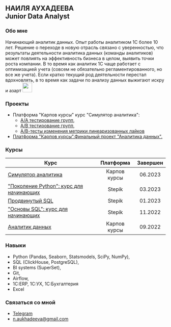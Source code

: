 **НАИЛЯ АУХАДЕЕВА**<br/>
Junior Data Analyst
---
### Обо мне<br/>
Начинающий аналитик данных. Опыт работы аналитиком 1С более 10 лет. Решение о переходе в новую отрасль связано с уверенностью, что результаты деятельности аналитика данных (команды аналитиков) может повлиять на эффективность бизнеса в целом, выявить точки роста компании. В то время как аналитик 1С чаще работает с оптимизацией учета (совсем не обязательно регламентированного, но все же учета). Если кратко текущий род деятельности перестал вдохновлять, в то время как задачи по анализу данных выжигают искру и азарт <img src="https://media.giphy.com/media/WUlplcMpOCEmTGBtBW/giphy.gif" width="30">   

### Проекты<br/>
- Платформа "Карпов курсы" курс "Симулятор аналитика":
    * [А/А тестирование групп](https://github.com/NailyaAukhadeeva/A-A-test),
    * [А/В тестирование групп](https://github.com/NailyaAukhadeeva/A-B-test),
    * [А/В-тесты изменения метрики линеаризованных лайков](https://github.com/NailyaAukhadeeva/A-B-test__)
- [Платформа "Карпов курсы".Финальный проект "Аналитика данных".](https://github.com/NailyaAukhadeeva/Course-Data-analyst-Final-project/tree/main)

### Курсы<br/>
| Курс                                                                              |     Платформа      | Завершен   | 
| ----------------------------------------------------------------------------------|:------------------:| :---------:| 
|[Симулятор аналитика](https://karpov.courses/simulator)                            |    Карпов курсы    |  06.2023   |
|["Поколение Python": курс для начинающих](https://stepik.org/course/58852/syllabus)|      Stepik        |  03.2023   |
|[Продвинутый SQL](https://stepik.org/course/55776/syllabus)                       |      Stepik        |  01.2023   |
|["Основы SQL": курс для начинающих](https://stepik.org/course/51562/syllabus)      |      Stepik        |  11.2022   |
|[Аналитик данных](https://karpov.courses/analytics)                                | Карпов курсы       |  09.2022   |

### Навыки<br/>
- Python (Pandas, Seaborn, Statsmodels, SciPy, NumPy),
- SQL (ClickHouse, PostgreSQL),
- BI systems (SuperSet),
- Git,
- Airflow,
- 1C:ERP, 1C:УХ, 1С:Бухгалтерия
- Excel

### Связаться со мной<br/> 
- <a href="https://telegram.me/Verba_Nailya">Telegram</a> 
-	<n.aukhadeeva@gmail.com>
																			                   
																																						
 


<img src="https://komarev.com/ghpvc/?username=NailyaAukhadeeva&style=flat-square&color=blue" alt=""/>

